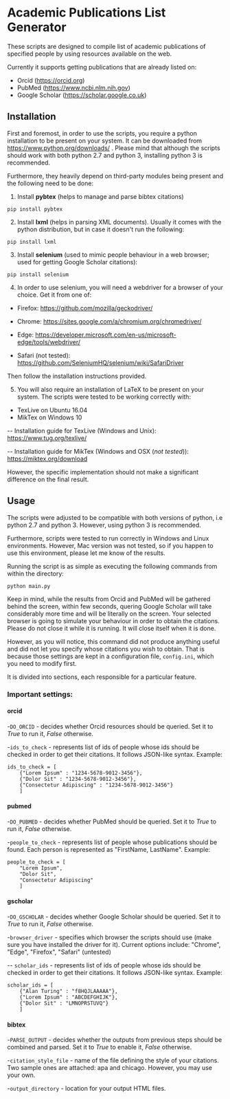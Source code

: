 # Academic Publications List Generator
These scripts are designed to compile list of academic publications of specified people by using resources available on the web.

Currently it supports getting publications that are already listed on:
- Orcid (https://orcid.org)
- PubMed (https://www.ncbi.nlm.nih.gov)
- Google Scholar (https://scholar.google.co.uk)

## Installation

First and foremost, in order to use the scripts, you require a python installation to be present on your system.
It can be downloaded from https://www.python.org/downloads/ . Please mind that although the scripts should work with both python 2.7 and python 3, installing python 3 is recommended.

Furthermore, they heavily depend on third-party modules being present and the following need to be done:

1. Install **pybtex** (helps to manage and parse bibtex citations)
```
pip install pybtex
```

2. Install **lxml** (helps in parsing XML documents). Usually it comes with the python distribution, but in case it doesn't run the following:
```
pip install lxml
```

3. Install **selenium** (used to mimic people behaviour in a web browser; used for getting Google Scholar citations):
```
pip install selenium
```

4. In order to use selenium, you will need a webdriver for a browser of your choice. Get it from one of:
- Firefox: https://github.com/mozilla/geckodriver/

- Chrome: https://sites.google.com/a/chromium.org/chromedriver/

- Edge: https://developer.microsoft.com/en-us/microsoft-edge/tools/webdriver/

- Safari (not tested): https://github.com/SeleniumHQ/selenium/wiki/SafariDriver

Then follow the installation instructions provided.

5. You will also require an installation of LaTeX to be present on your system. The scripts were tested to be working correctly with:
- TexLive on Ubuntu 16.04
- MikTex on Windows 10

-- Installation guide for TexLive (Windows and Unix): https://www.tug.org/texlive/ 

-- Installation guide for MikTex (Windows and OSX (*not tested*)): https://miktex.org/download

However, the specific implementation should not make a significant difference on the final result.

## Usage
The scripts were adjusted to be compatible with both versions of python, i.e python 2.7 and python 3. 
However, using python 3 is recommended.

Furthermore, scripts were tested to run correctly in Windows and Linux environments. 
However, Mac version was not tested, so if you happen to use this environment, please let me know of the results.

Running the script is as simple as executing the following commands from within the directory:
```
python main.py
```

Keep in mind, while the results from Orcid and PubMed will be gathered behind the screen, within few seconds, 
quering Google Scholar will take considerably more time and will be literally on the screen. 
Your selected browser is going to simulate your behaviour in order to obtain the citations.
Please do not close it while it is running. It will close itself when it is done.

However, as you will notice, this command did not produce anything useful and did not let you specify whose citations you wish to obtain. 
That is because those settings are kept in a configuration file, `config.ini`, which you need to modify first.

It is divided into sections, each responsible for a particular feature.

### Important settings:

#### orcid

-`DO_ORCID` - decides whether Orcid resources should be queried. Set it to *True* to run it, *False* otherwise.

-`ids_to_check` - represents list of ids of people whose ids should be checked in order to get their citations. It follows JSON-like syntax.
Example:
```
ids_to_check = [
    {"Lorem Ipsum" : "1234-5678-9012-3456"},
    {"Dolor Sit" : "1234-5678-9012-3456"},
    {"Consectetur Adipiscing" : "1234-5678-9012-3456"}
    ]
```


#### pubmed

-`DO_PUBMED` - decides whether PubMed should be queried. Set it to *True* to run it, *False* otherwise.

-`people_to_check` - represents list of people whose publications should be found. Each person is represented as "FirstName, LastName".
Example:
```
people_to_check = [
    "Lorem Ipsum",
    "Dolor Sit",
    "Consectetur Adipiscing"
    ]
```

#### gscholar
-`DO_GSCHOLAR` - decides whether Google Scholar should be queried. Set it to *True* to run it, *False* otherwise.

-`browser_driver` - specifies which browser the scripts should use (make sure you have installed the driver for it). 
Current options include: "Chrome", "Edge", "Firefox", "Safari" (untested)

-- `scholar_ids` - represents list of ids of people whose ids should be checked in order to get their citations. It follows JSON-like syntax.
Example:
```
scholar_ids = [
    {"Alan Turing" : "f8HQJLAAAAA"},
    {"Lorem Ipsum" : "ABCDEFGHIJK"},
    {"Dolor Sit" : "LMNOPRSTUVQ"}
    ]
```

#### bibtex
-`PARSE_OUTPUT` - decides whether the outputs from previous steps should be combined and parsed. Set it to *True* to enable it, *False* otherwise.

-`citation_style_file` - name of the file defining the style of your citations. Two sample ones are attached: apa and chicago. However, you may use your own.

-`output_directory` - location for your output HTML files.
